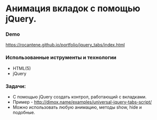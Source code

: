 # Анимация вкладок с помощью jQuery.

### Demo
https://rocantene.github.io/portfolio/jquery_tabs/index.html

### Использованные иструменты и технологии 
* HTML(5)
* jQuery

### Задачи:
* С помощью jQuery создать контрол, работающий с вкладками.
* Пример - http://dimox.name/examples/universal-jquery-tabs-script/
* Можно использовать любую анимацию, методы show, hide и подобные.
